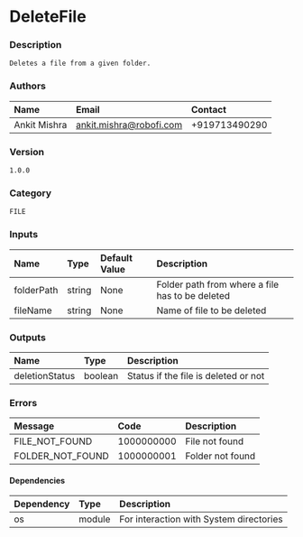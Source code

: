# DeleteFile

### Description
    Deletes a file from a given folder.

### Authors
| Name          | Email             | Contact           |
|:--------------|:------------------|:------------------|
| Ankit Mishra  | ankit.mishra@robofi.com| +919713490290|

### Version
    1.0.0

### Category
    FILE

### Inputs
| Name          | Type          | Default Value      | Description                  |
|:--------------|:--------------|:-------------------|:-----------------------------|
| folderPath  | string | None | Folder path from where a file has to be deleted |
| fileName  | string | None | Name of file to be deleted |

### Outputs
| Name          | Type          | Description                  |
|:--------------|:--------------|:-----------------------------|
| deletionStatus  | boolean | Status if the file is deleted or not |

### Errors
| Message       | Code          | Description                  |
|:--------------|:--------------|:-----------------------------|
| FILE_NOT_FOUND| 1000000000    | File not found               |
| FOLDER_NOT_FOUND| 1000000001  | Folder not found             |

#### Dependencies
|Dependency        |Type        |Description                                   |
|:-----------------|:-----------|:---------------------------------------------|
| os		 	   | module     | For interaction with System directories      |